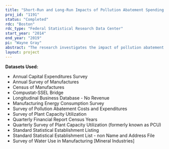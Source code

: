 ```yaml
---
title: "Short-Run and Long-Run Impacts of Pollution Abatement Spending on Economic and Environmental Outcomes"
proj_id: "1191"
status: "Completed"
rdc: "Boston"
rdc_type: "Federal Statistical Research Data Center"
start_year: "2014"
end_year: "2019"
pi: "Wayne Gray"
abstract: "The research investigates the impact of pollution abatement spending on a variety of economic and environmental outcomes at manufacturing plants, including production costs and productivity, employment, investment, location, and emissions of various pollutants. Timing of the transition process is of particular interest as new regulations take effect, potentially influencing investment in pollution abatement capital equipment, changes in production processes, and shifts in activity across plants. This research considers both the initial expansion of federal regulation in the 1970s and later regulations, such as EPA’s multimedia cluster rule affecting the pulp and paper industry and California’s recent regulation of greenhouse gas emissions. The analyses take advantage of the plant- and firm-level detail in the Census Bureau data in testing whether different types of plants and firms show different responses to pollution abatement costs. "
layout: project
---
```


**Datasets Used:**

  - Annual Capital Expenditures Survey 
  - Annual Survey of Manufactures 
  - Census of Manufactures 
  - Compustat-SSEL Bridge 
  - Longitudinal Business Database - No Revenue 
  - Manufacturing Energy Consumption Survey 
  - Survey of Pollution Abatement Costs and Expenditures 
  - Survey of Plant Capacity Utilization 
  - Quarterly Financial Report Census Years 
  - Quarterly Survey of Plant Capacity Utilization (formerly known as PCU) 
  - Standard Statistical Establishment Listing 
  - Standard Statistical Establishment List - non Name and Address File 
  - Survey of Water Use in Manufacturing [Mineral Industries] 

